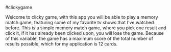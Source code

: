 #clickygame

Welcome to clicky game, with this app you will be able to play a memory match game, featuring some of my favorite tv shows that I've watched before. This is a simple memory match game, where you pick one result and click it, if it has already been clicked upon, you will lose the game. Because of this variable, the game has a maximum score of the total number of results possible, which for my application is 12 cards.